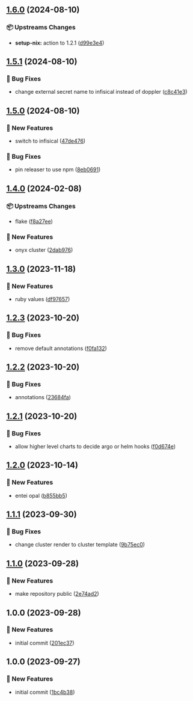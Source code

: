 ## [1.6.0](https://github.com/AtomiCloud/sulfoxide.bromine/compare/v1.5.1...v1.6.0) (2024-08-10)


### 📦 Upstreams Changes

* **setup-nix:** action to 1.2.1 ([d99e3e4](https://github.com/AtomiCloud/sulfoxide.bromine/commit/d99e3e468aaf6c73db45d0557feef276043d971a))

## [1.5.1](https://github.com/AtomiCloud/sulfoxide.bromine/compare/v1.5.0...v1.5.1) (2024-08-10)


### 🐛 Bug Fixes

* change external secret name to infisical instead of doppler ([c8c41e3](https://github.com/AtomiCloud/sulfoxide.bromine/commit/c8c41e3a72c463ad43961368e4709a9db1078cd1))

## [1.5.0](https://github.com/AtomiCloud/sulfoxide.bromine/compare/v1.4.0...v1.5.0) (2024-08-10)


### 🚀 New Features

* switch to infisical ([47de476](https://github.com/AtomiCloud/sulfoxide.bromine/commit/47de476bdb07fb61d9906276592652be88207d3e))


### 🐛 Bug Fixes

* pin releaser to use npm ([8eb0691](https://github.com/AtomiCloud/sulfoxide.bromine/commit/8eb0691d7d0fac70ec634994e95ecb6ebf47e689))

## [1.4.0](https://github.com/AtomiCloud/sulfoxide.bromine/compare/v1.3.0...v1.4.0) (2024-02-08)


### 📦 Upstreams Changes

* flake ([f8a27ee](https://github.com/AtomiCloud/sulfoxide.bromine/commit/f8a27ee179fc9ff377e93ec8767d19275e6e1398))


### 🚀 New Features

* onyx cluster ([2dab976](https://github.com/AtomiCloud/sulfoxide.bromine/commit/2dab976d91cf7fde236091767435792f7365324e))

## [1.3.0](https://github.com/AtomiCloud/sulfoxide.bromine/compare/v1.2.3...v1.3.0) (2023-11-18)


### 🚀 New Features

* ruby values ([df97657](https://github.com/AtomiCloud/sulfoxide.bromine/commit/df976571c33d2d3b2eb6991c9d16a0d437a6c29c))

## [1.2.3](https://github.com/AtomiCloud/sulfoxide.bromine/compare/v1.2.2...v1.2.3) (2023-10-20)


### 🐛 Bug Fixes

* remove default annotations ([f0fa132](https://github.com/AtomiCloud/sulfoxide.bromine/commit/f0fa13228985be89578598ac56130d241dce5242))

## [1.2.2](https://github.com/AtomiCloud/sulfoxide.bromine/compare/v1.2.1...v1.2.2) (2023-10-20)


### 🐛 Bug Fixes

* annotations ([23684fa](https://github.com/AtomiCloud/sulfoxide.bromine/commit/23684fa3548d7eff4920a9cdae5b48c387248432))

## [1.2.1](https://github.com/AtomiCloud/sulfoxide.bromine/compare/v1.2.0...v1.2.1) (2023-10-20)


### 🐛 Bug Fixes

* allow higher level charts to decide argo or helm hooks ([f0d674e](https://github.com/AtomiCloud/sulfoxide.bromine/commit/f0d674e09dfce51816876b2b96ac4e7cbb22a953))

## [1.2.0](https://github.com/AtomiCloud/sulfoxide.bromine/compare/v1.1.1...v1.2.0) (2023-10-14)


### 🚀 New Features

* entei opal ([b855bb5](https://github.com/AtomiCloud/sulfoxide.bromine/commit/b855bb5966167c6f54bb6988e66e21851b328bfe))

## [1.1.1](https://github.com/AtomiCloud/sulfoxide.bromine/compare/v1.1.0...v1.1.1) (2023-09-30)


### 🐛 Bug Fixes

* change cluster render to cluster template ([9b75ec0](https://github.com/AtomiCloud/sulfoxide.bromine/commit/9b75ec0036922c4b296aa69ead1fadc707419746))

## [1.1.0](https://github.com/AtomiCloud/sulfoxide.bromine/compare/v1.0.0...v1.1.0) (2023-09-28)


### 🚀 New Features

* make repository public ([2e74ad2](https://github.com/AtomiCloud/sulfoxide.bromine/commit/2e74ad265400e2997d29246aac059dceeba0970e))

## 1.0.0 (2023-09-28)


### 🚀 New Features

* initial commit ([201ec37](https://github.com/AtomiCloud/sulfoxide.bromine/commit/201ec37837cd0628774f5a1d51ca6c49a5507513))

## 1.0.0 (2023-09-27)


### 🚀 New Features

* initial commit ([1bc4b38](https://github.com/AtomiCloud/sulfoxide.oxygen/commit/1bc4b387fce4ed2fa5ac812adc054a0c6b516037))
